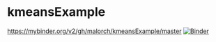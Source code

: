 # kmeansExample

https://mybinder.org/v2/gh/malorch/kmeansExample/master
[![Binder](https://mybinder.org/badge_logo.svg)](https://mybinder.org/v2/gh/malorch/kmeansExample/master)
